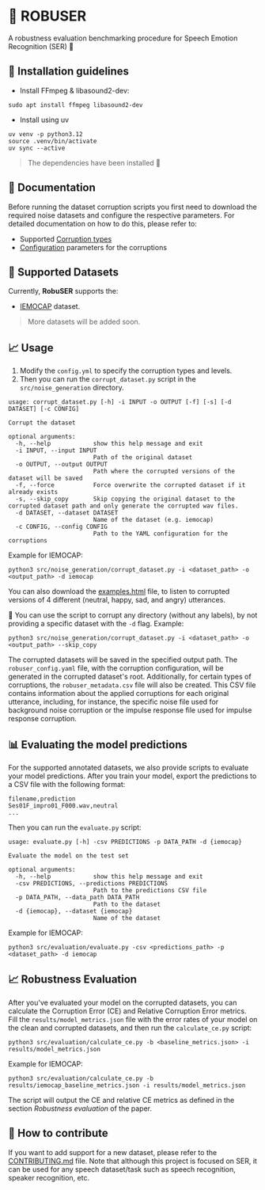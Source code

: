 # 💪 ROBUSER

A robustness evaluation benchmarking procedure for Speech Emotion Recognition (SER) 💬

## 💁 Installation guidelines

- Install FFmpeg & libasound2-dev:

```
sudo apt install ffmpeg libasound2-dev
```

- Install using uv

```
uv venv -p python3.12
source .venv/bin/activate
uv sync --active
```

> The dependencies have been installed 👏

## 📰 Documentation

Before running the dataset corruption scripts you first need to download the
required noise datasets and configure the respective parameters. For detailed
documentation on how to do this, please refer to:

- Supported [Corruption types](./docs/corruption_types.md)
- [Configuration](./docs/configuration.md) parameters for the corruptions

## 📑 Supported Datasets

Currently, **RobuSER** supports the:

- [IEMOCAP](https://sail.usc.edu/iemocap/iemocap_release.htm) dataset.

> More datasets will be added soon.

## 📈 Usage

1. Modify the `config.yml` to specify the corruption types and levels.
2. Then you can run the `corrupt_dataset.py` script in the `src/noise_generation` directory.

```
usage: corrupt_dataset.py [-h] -i INPUT -o OUTPUT [-f] [-s] [-d DATASET] [-c CONFIG]

Corrupt the dataset

optional arguments:
  -h, --help            show this help message and exit
  -i INPUT, --input INPUT
                        Path of the original dataset
  -o OUTPUT, --output OUTPUT
                        Path where the corrupted versions of the dataset will be saved
  -f, --force           Force overwrite the corrupted dataset if it already exists
  -s, --skip_copy       Skip copying the original dataset to the corrupted dataset path and only generate the corrupted wav files.
  -d DATASET, --dataset DATASET
                        Name of the dataset (e.g. iemocap)
  -c CONFIG, --config CONFIG
                        Path to the YAML configuration for the corruptions
```

Example for IEMOCAP:

```
python3 src/noise_generation/corrupt_dataset.py -i <dataset_path> -o <output_path> -d iemocap
```

You can also download the [examples.html](examples/examples.html) file, to listen to corrupted versions of 4
different (neutral, happy, sad, and angry) utterances.

🚨 You can use the script to corrupt any directory (without any labels), by not providing a specific dataset with
the `-d` flag. Example:

```
python3 src/noise_generation/corrupt_dataset.py -i <dataset_path> -o <output_path> --skip_copy
```

The corrupted datasets will be saved in the specified output path.
The `robuser_config.yaml` file, with the corruption configuration, will be generated in the
corrupted dataset's root. Additionally, for certain types of corruptions, the `robuser_metadata.csv` file will also be
created.
This CSV file contains information about the applied corruptions for each original utterance, including, for instance,
the specific noise file
used for background noise corruption or the impulse response file used for impulse response corruption.

## 📊 Evaluating the model predictions

For the supported annotated datasets, we also provide scripts to evaluate your model
predictions.
After you train your model, export the predictions to a CSV file with the following format:

```
filename,prediction
Ses01F_impro01_F000.wav,neutral
...
```

Then you can run the `evaluate.py` script:

```
usage: evaluate.py [-h] -csv PREDICTIONS -p DATA_PATH -d {iemocap}

Evaluate the model on the test set

optional arguments:
  -h, --help            show this help message and exit
  -csv PREDICTIONS, --predictions PREDICTIONS
                        Path to the predictions CSV file
  -p DATA_PATH, --data_path DATA_PATH
                        Path to the dataset
  -d {iemocap}, --dataset {iemocap}
                        Name of the dataset
```

Example for IEMOCAP:

```
python3 src/evaluation/evaluate.py -csv <predictions_path> -p <dataset_path> -d iemocap
```

## 📈 Robustness Evaluation

After you've evaluated your model on the corrupted datasets, you can calculate the Corruption Error (CE) and Relative
Corruption Error metrics.
Fill the `results/model_metrics.json` file with the error rates of your model on the clean and corrupted datasets, and then run
the `calculate_ce.py` script:

```
python3 src/evaluation/calculate_ce.py -b <baseline_metrics.json> -i results/model_metrics.json
```

Example for IEMOCAP:

```
python3 src/evaluation/calculate_ce.py -b results/iemocap_baseline_metrics.json -i results/model_metrics.json
```

The script will output the CE and relative CE metrics as defined in the section _Robustness evaluation_ of the paper.

## 📝 How to contribute

If you want to add support for a new dataset, please refer to the [CONTRIBUTING.md](./CONTRIBUTING.md) file.
Note that although this project is focused on SER, it can be used for any speech dataset/task such as speech
recognition, speaker recognition, etc.

